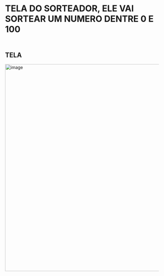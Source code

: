 <h1>TELA DO SORTEADOR, ELE VAI SORTEAR UM NUMERO DENTRE 0 E 100</h1>

<h2><br>TELA</br></h2>

<img width="677" alt="image" src="https://github.com/kaiocandido/sorteador/assets/148023868/86bcb701-6821-41e5-ac37-a8ec90ab77eb">
